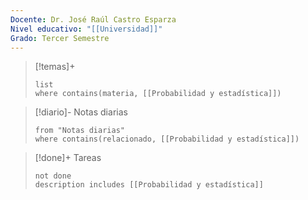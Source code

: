 ```yaml
---
Docente: Dr. José Raúl Castro Esparza
Nivel educativo: "[[Universidad]]"
Grado: Tercer Semestre
---
```


>[!temas]+ 
>```dataview
>list 
>where contains(materia, [[Probabilidad y estadística]])
>```

>[!diario]- Notas diarias
>```list
>from "Notas diarias"
>where contains(relacionado, [[Probabilidad y estadística]])
>```

>[!done]+ Tareas
>```tasks
>not done 
>description includes [[Probabilidad y estadística]]
>```
